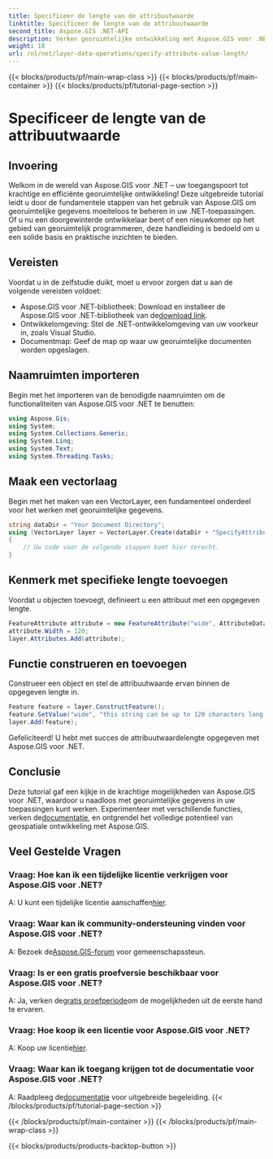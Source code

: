 ```yaml
---
title: Specificeer de lengte van de attribuutwaarde
linktitle: Specificeer de lengte van de attribuutwaarde
second_title: Aspose.GIS .NET-API
description: Verken georuimtelijke ontwikkeling met Aspose.GIS voor .NET. Beheer en manipuleer moeiteloos ruimtelijke gegevens in uw .NET-applicaties.
weight: 18
url: /nl/net/layer-data-operations/specify-attribute-value-length/
---
```


{{< blocks/products/pf/main-wrap-class >}}
{{< blocks/products/pf/main-container >}}
{{< blocks/products/pf/tutorial-page-section >}}

# Specificeer de lengte van de attribuutwaarde

## Invoering
Welkom in de wereld van Aspose.GIS voor .NET – uw toegangspoort tot krachtige en efficiënte georuimtelijke ontwikkeling! Deze uitgebreide tutorial leidt u door de fundamentele stappen van het gebruik van Aspose.GIS om georuimtelijke gegevens moeiteloos te beheren in uw .NET-toepassingen. Of u nu een doorgewinterde ontwikkelaar bent of een nieuwkomer op het gebied van georuimtelijk programmeren, deze handleiding is bedoeld om u een solide basis en praktische inzichten te bieden.
## Vereisten
Voordat u in de zelfstudie duikt, moet u ervoor zorgen dat u aan de volgende vereisten voldoet:
-  Aspose.GIS voor .NET-bibliotheek: Download en installeer de Aspose.GIS voor .NET-bibliotheek van de[download link](https://releases.aspose.com/gis/net/).
- Ontwikkelomgeving: Stel de .NET-ontwikkelomgeving van uw voorkeur in, zoals Visual Studio.
- Documentmap: Geef de map op waar uw georuimtelijke documenten worden opgeslagen.
## Naamruimten importeren
Begin met het importeren van de benodigde naamruimten om de functionaliteiten van Aspose.GIS voor .NET te benutten:
```csharp
using Aspose.Gis;
using System;
using System.Collections.Generic;
using System.Linq;
using System.Text;
using System.Threading.Tasks;
```
## Maak een vectorlaag
Begin met het maken van een VectorLayer, een fundamenteel onderdeel voor het werken met georuimtelijke gegevens.
```csharp
string dataDir = "Your Document Directory";
using (VectorLayer layer = VectorLayer.Create(dataDir + "SpecifyAttributeValueLength_out.shp", Drivers.Shapefile))
{
    // Uw code voor de volgende stappen komt hier terecht.
}
```
## Kenmerk met specifieke lengte toevoegen
Voordat u objecten toevoegt, definieert u een attribuut met een opgegeven lengte.
```csharp
FeatureAttribute attribute = new FeatureAttribute("wide", AttributeDataType.String);
attribute.Width = 120;
layer.Attributes.Add(attribute);
```
## Functie construeren en toevoegen
Construeer een object en stel de attribuutwaarde ervan binnen de opgegeven lengte in.
```csharp
Feature feature = layer.ConstructFeature();
feature.SetValue("wide", "this string can be up to 120 characters long now.");
layer.Add(feature);
```
Gefeliciteerd! U hebt met succes de attribuutwaardelengte opgegeven met Aspose.GIS voor .NET.
## Conclusie
 Deze tutorial gaf een kijkje in de krachtige mogelijkheden van Aspose.GIS voor .NET, waardoor u naadloos met georuimtelijke gegevens in uw toepassingen kunt werken. Experimenteer met verschillende functies, verken de[documentatie](https://reference.aspose.com/gis/net/), en ontgrendel het volledige potentieel van geospatiale ontwikkeling met Aspose.GIS.
## Veel Gestelde Vragen
### Vraag: Hoe kan ik een tijdelijke licentie verkrijgen voor Aspose.GIS voor .NET?
 A: U kunt een tijdelijke licentie aanschaffen[hier](https://purchase.aspose.com/temporary-license/).
### Vraag: Waar kan ik community-ondersteuning vinden voor Aspose.GIS voor .NET?
 A: Bezoek de[Aspose.GIS-forum](https://forum.aspose.com/c/gis/33) voor gemeenschapssteun.
### Vraag: Is er een gratis proefversie beschikbaar voor Aspose.GIS voor .NET?
 A: Ja, verken de[gratis proefperiode](https://releases.aspose.com/)om de mogelijkheden uit de eerste hand te ervaren.
### Vraag: Hoe koop ik een licentie voor Aspose.GIS voor .NET?
 A: Koop uw licentie[hier](https://purchase.aspose.com/buy).
### Vraag: Waar kan ik toegang krijgen tot de documentatie voor Aspose.GIS voor .NET?
 A: Raadpleeg de[documentatie](https://reference.aspose.com/gis/net/) voor uitgebreide begeleiding.
{{< /blocks/products/pf/tutorial-page-section >}}

{{< /blocks/products/pf/main-container >}}
{{< /blocks/products/pf/main-wrap-class >}}

{{< blocks/products/products-backtop-button >}}
